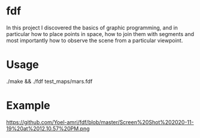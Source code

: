 # fdf
In this project I discovered the basics of graphic programming, and in particular how
to place points in space, how to join them with segments and most importantly how to
observe the scene from a particular viewpoint.

# Usage
./make && ./fdf test_maps/mars.fdf

# Example
https://github.com/Yoel-amri/fdf/blob/master/Screen%20Shot%202020-11-19%20at%2012.10.57%20PM.png
